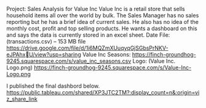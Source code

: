 Project: Sales Analysis for Value Inc 
Value Inc is a retail store that sells household items all over the world by bulk. 
The Sales Manager has no sales reporting but he has a brief idea of current sales.
He also has no idea of the monthly cost, profit and top selling products. He wants a 
dashboard on this and says the data is currently stored in an excel sheet.
Date File: (transactions.csv) – 153 MB file
https://drive.google.com/file/d/1i6MQZmXUuqyqGjSGbsPrNKV-eJPAhxU/view?usp=sharing
Value Inc Seasons:
https://finch-groundhog-9245.squarespace.com/s/value_inc_seasons.csv
Logo: (Value Inc. Logo.png)
https://finch-groundhog-9245.squarespace.com/s/Value-Inc-Logo.png

I published the final dashbord below.
https://public.tableau.com/shared/XP3JTC2TM?:display_count=n&:origin=viz_share_link
